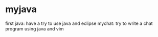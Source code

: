 # myjava
first java: have a try to use java and eclipse
mychat: try to write a chat program using java and vim
